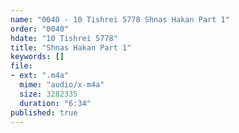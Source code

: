 ```yaml
---
name: "0040 - 10 Tishrei 5778 Shnas Hakan Part 1"
order: "0040"
hdate: "10 Tishrei 5778"
title: "Shnas Hakan Part 1"
keywords: []
file:
- ext: ".m4a"
  mime: "audio/x-m4a"
  size: 3282335
  duration: "6:34"
published: true
---
```


